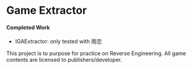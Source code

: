 # Game Extractor

#### Completed Work
- IGAExtractor: only tested with 雨恋

This project is to purpose for practice on Reverse Engineering. All game contents are licensed to publishers/developer.